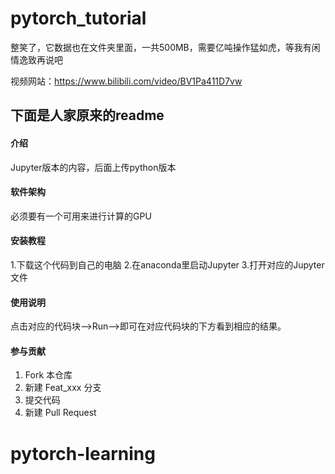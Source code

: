 # pytorch_tutorial

整笑了，它数据也在文件夹里面，一共500MB，需要亿吨操作猛如虎，等我有闲情逸致再说吧

视频网站：https://www.bilibili.com/video/BV1Pa411D7vw

## 下面是人家原来的readme

#### 介绍
Jupyter版本的内容，后面上传python版本

#### 软件架构
必须要有一个可用来进行计算的GPU


#### 安装教程

1.下载这个代码到自己的电脑
2.在anaconda里启动Jupyter
3.打开对应的Jupyter文件

#### 使用说明

点击对应的代码块-->Run-->即可在对应代码块的下方看到相应的结果。

#### 参与贡献

1.  Fork 本仓库
2.  新建 Feat_xxx 分支
3.  提交代码
4.  新建 Pull Request
# pytorch-learning
